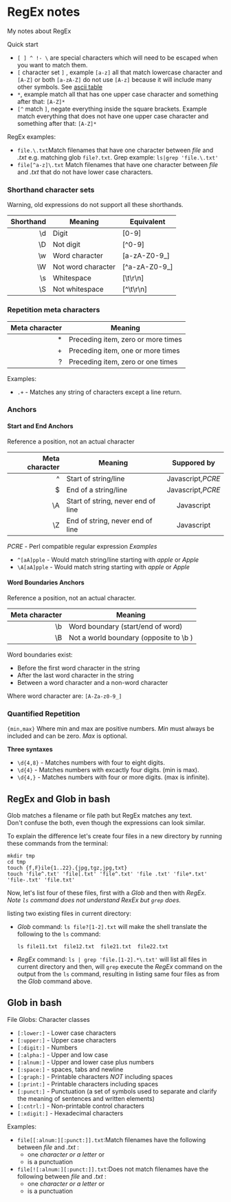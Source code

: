 # RegEx notes

My notes about RegEx

Quick start
 - `[ ] ^ !- \` are special characters which will need to be escaped when you want to match them.
 - `[` character set `]` , example `[a-z]` all that match lowercase
 character and `[A-Z]` or both `[a-zA-Z]` do not use `[A-z]` because it will
 include many other symbols.  See [ascii table](http://www.asciitable.com/)
 - `*`, example match all that has one upper case character and something after that: `[A-Z]*`
 - `[^` match `]`, negate everything inside the square brackets.  Example match
 everything that does not have one upper case character and something after that: `[A-Z]*`

 RegEx examples:
  - `file.\.txt`Match filenames that have one character between *file* and *.txt* 
  e.g. matching glob `file?.txt`.  Grep example: `ls|grep 'file.\.txt'`
  - `file[^a-z]\.txt` Match filenames that have one character between *file* and *.txt*
   that do not have lower case characters.


### Shorthand character sets

Warning, old expressions do not support all these shorthands.

| Shorthand | Meaning            | Equivalent    |
|----------:| ------------------ | --------------|
|       \d  | Digit              | [0-9]         |
|       \D  | Not digit          | [^0-9]        |
|       \w  | Word character     | [a-zA-Z0-9_]  |
|       \W  | Not word character | [^a-zA-Z0-9_] |
|       \s  | Whitespace         | [\t\r\n]      |
|       \S  | Not whitespace     | [^\t\r\n]     |

### Repetition meta characters

| Meta character | Meaning                            |
|---------------:| -----------------------------------|
|              * | Preceding item, zero or more times |
|              + | Preceding item, one or more times  |
|              ? | Preceding item, zero or one times  |

Examples:
 - `.+` - Matches any string of characters except a line return.


### Anchors
#### Start and End Anchors

 Reference a position, not an actual character

| Meta character | Meaning                            | Suppored by      |
|---------------:| -----------------------------------| :--------------: |
|              ^ | Start of string/line               | Javascript,*PCRE* |
|              $ | End of a string/line               | Javascript,*PCRE* |
|             \A | Start of string, never end of line | Javascript       |
|             \Z | End of string, never end of line   | Javascript       |

*PCRE* - Perl compatible regular expression
*Examples*
 - `^[aA]pple`   - Would match string/line starting with *apple* or *Apple*
 - `\A[aA]pple`   - Would match string starting with *apple* or *Apple* 

#### Word Boundaries Anchors

 Reference a position, not an actual character.

| Meta character | Meaning                                 |
|---------------:| ----------------------------------------|
|              \b | Word boundary (start/end of word)      |
|              \B | Not a world boundary (opposite to \b ) |

Word boundaries exist:
 - Before the first word character in the string
 - After the last word character in the string
 - Between a word character and a non-word character

Where word character are: `[A-Za-z0-9_]`

 ### Quantified Repetition
 `{min,max}` Where min and max are positive numbers.  *Min* must always be included and can be zero.  *Max* is optional.

 **Three syntaxes**
  - `\d{4,8}` - Matches numbers with four to eight digits.
  - `\d{4}`   - Matches numbers with excactly four digits. (min is max).
  - `\d{4,}` - Matches numbers with four or more digits. (max is infinite).


 



## RegEx and Glob in bash

Glob matches a filename or file path but RegEx matches any text.  
Don't confuse the both, even though the expressions can look similar.

To explain the difference let's create four files in a new directory by running these commands from the terminal:
```shell
mkdir tmp
cd tmp
touch {f,F}ile{1..22}.{jpg,tgz,jpg,txt}
touch 'file^.txt' 'file[.txt' 'file^.txt' 'file .txt' 'file*.txt' 'file-.txt' 'file.txt'
```
Now, let's list four of these files, first with a *Glob* and then with *RegEx*.  
*Note `ls` command does not understand *RexEx* but `grep` does.*

listing two existing files in current directory:
- *Glob* command: `ls file?[1-2].txt` will make the shell translate the following to the `ls` command:
    ```shell
    ls file11.txt  file12.txt  file21.txt  file22.txt
    ```
- *RegEx* command: `ls | grep 'file.[1-2].*\.txt'` will list all files in 
current directory and then, will `grep` execute the *RegEx* command on the output
from the `ls` command,  resulting in listing same four files as from the *Glob* command above.

## Glob in bash

File Globs: Character classes
- `[:lower:]`  - Lower case characters
- `[:upper:]`  - Upper case characters
- `[:digit:]`  - Numbers
- `[:alpha:]`  - Upper and low case
- `[:alnum:]`  - Upper and lower case plus numbers
- `[:space:]`  - spaces, tabs and newline
- `[:graph:]`  - Printable characters *NOT* including spaces
- `[:print:]`  - Printable characters including spaces
- `[:punct:]`  - Punctuation (a set of symbols used to separate and clarify the 
                 meaning of sentences and written elements)
- `[:cntrl:]`  - Non-printable control characters
- `[:xdigit:]` - Hexadecimal characters

Examples:
- `file[[:alnum:][:punct:]].txt`:Match filenames have the following between
    *file* and *.txt* : 
     - one *character or a letter* or
     - is a punctuation
- `file[![:alnum:][:punct:]].txt`:Does not match filenames have the following between
    *file* and *.txt* : 
     - one *character or a letter* or
     - is a punctuation
